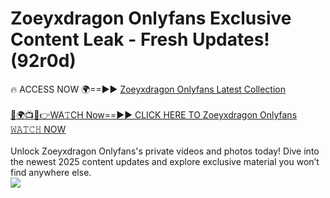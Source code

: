 # Zoeyxdragon Onlyfans Exclusive Content Leak - Fresh Updates! (92r0d)

🔥 ACCESS NOW 🌍==►► <a href="https://tinyurl.com/kvy9nzfs" rel="nofollow">Zoeyxdragon Onlyfans Latest Collection</a>
<br><br>
[🔴🌍📺📱👉WA𝚃CH Now==►► CLICK HERE TO Zoeyxdragon Onlyfans 𝚆𝙰𝚃𝙲𝙷 NOW](https://tinyurl.com/kvy9nzfs)
<br><br>
Unlock Zoeyxdragon Onlyfans's private videos and photos today! Dive into the newest 2025 content updates and explore exclusive material you won’t find anywhere else.
<br>
<a href="https://tinyurl.com/kvy9nzfs" rel="nofollow" data-target="animated-image.originalLink"><img src="https://camo.githubusercontent.com/8a4f000d20f83aca3bf7ec5f350d767afa0574a8a352519fd8cfa583a6f93a33/68747470733a2f2f692e696d6775722e636f6d2f644a486b345a712e676966" data-canonical-src="https://i.imgur.com/dJHk4Zq.gif" style="max-width: 100%; display: inline-block;" data-target="animated-image.originalImage"></a>
<br>

